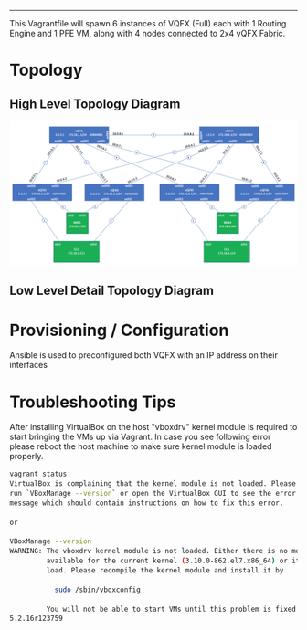 ***
This Vagrantfile will spawn 6 instances of VQFX (Full) each with 1 Routing Engine and 1 PFE VM, along with 4 nodes connected to 2x4 vQFX Fabric.

# Topology 

## High Level Topology Diagram

![Web Console](images/vqfx-setup-image.png)

## Low Level Detail Topology Diagram


# Provisioning / Configuration

Ansible is used to preconfigured both VQFX with an IP address on their interfaces


# Troubleshooting Tips

After installing VirtualBox on the host "vboxdrv" kernel module is required to start bringing the VMs up via Vagrant. In case you see following error please reboot the host machine to make sure kernel module is loaded properly.


```bash
vagrant status
VirtualBox is complaining that the kernel module is not loaded. Please
run `VBoxManage --version` or open the VirtualBox GUI to see the error
message which should contain instructions on how to fix this error.

or

VBoxManage --version
WARNING: The vboxdrv kernel module is not loaded. Either there is no module
         available for the current kernel (3.10.0-862.el7.x86_64) or it failed to
         load. Please recompile the kernel module and install it by

           sudo /sbin/vboxconfig

         You will not be able to start VMs until this problem is fixed.
5.2.16r123759
 ```

